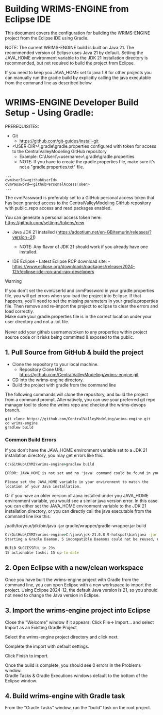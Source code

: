 # Building WRIMS-ENGINE from Eclipse IDE
This document covers the configuration for building the WRIMS-ENGINE project from the Eclipse IDE using Gradle.

NOTE: The current WRIMS-ENGINE build is built on Java 21.
The recommended version of Eclipse uses Java 21 by default.
Setting the JAVA_HOME environment variable to the JDK 21 installation directory is recommended, but not required to build the project from Eclipse.

If you need to keep you JAVA_HOME set to java 1.8 for other projects you can manually run the gradle build by explicitly calling the java executable from the command line as described below.

# WRIMS-ENGINE Developer Build Setup - Using Gradle:
PREREQUISITES:
- Git
    - https://github.com/git-guides/install-git
- \<USER-DIR\>\\.gradle\gradle.properties configured with token for access to the CentralValleyModeling GitHub repository
    - Example: C:\\Users\\\<username\>\\.gradle\gradle.properties
    - NOTE: If you have to create the gradle.properties file, make sure it's not a "gradle.properties.txt" file.
```
...
cvmUserId=<githubUserId>
cvmPassword=<githubPersonalAccessToken>
...
```
The cvmPassword is preferably set to a GitHub personal access token that has been granted access to
the CentralValleyModeling GitHub repository with public_repo access and read:packages enabled.<br>

You can generate a personal access token here: https://github.com/settings/tokens/new
    
- Java JDK 21 installed (https://adoptium.net/en-GB/temurin/releases/?version=21)
  - NOTE: Any flavor of JDK 21 should work if you already have one installed. 

- IDE Eclipse
      - Latest Eclipse RCP download site:
      - https://www.eclipse.org/downloads/packages/release/2024-12/r/eclipse-ide-rcp-and-rap-developers

> [!WARNING]
> If you don't set the cvmUserId and cvmPassword in your gradle.properties file, you will get errors
> when you load the project into Eclipse. If that happens, you'll need to set the missing parameters in your gradle.properties file.
> Then remove and re-import the project to eclipse to clear the errors and load correctly.<br>
> Make sure your gradle.properties file is in the correct location under your user directory and not a .txt file.<br>
> <br>
> Never add your github username/token to any properties within project source code or it risks
> being committed & exposed to the public.

## 1. Pull Source from GitHub & build the project
- Clone the repository to your local machine.
    - Repository Clone URL: https://github.com/CentralValleyModeling/wrims-engine.git
- CD into the wrims-engine directory.
- Build the project with gradle from the command line

The following commands will clone the repository, and build the project from a command prompt.
Alternatively, you can use your preferred git repo manager tool to clone the wrims repo and checkout the wrims-devops branch.
```
git clone https://github.com/CentralValleyModeling/wrims-engine.git
cd wrims-engine
gradlew build
```

### Common Build Errors
If you don't have the JAVA_HOME environment variable set to a JDK 21 installation directory, you may get errors like this:

```cmd
C:\GitHub\CVM2\wrims-engine>gradlew build

ERROR: JAVA_HOME is not set and no 'java' command could be found in your PATH.

Please set the JAVA_HOME variable in your environment to match the
location of your Java installation.
```
Or if you have an older version of Java installed under you JAVA_HOME environment variable, you would see a similar java version error.
In this case you can either set the JAVA_HOME environment variable to the JDK 21 installation directory, or you can directly call the java executable from the command line like this:

/path/to/your/jdk/bin/java -jar gradle/wrapper/gradle-wrapper.jar build

```cmd example
C:\GitHub\CVM2\wrims-engine>C:\java\jdk-21.0.8.9-hotspot\bin\java -jar gradle/wrapper/gradle-wrapper.jar build
Starting a Gradle Daemon, 5 incompatible Daemons could not be reused, use --status for details

BUILD SUCCESSFUL in 29s
15 actionable tasks: 15 up-to-date
```

## 2. Open Eclipse with a new/clean workspace

Once you have built the wrims-engine project with Gradle from the command line, you can open Eclipse with a new workspace to import the project.
Using Eclipse 2024-12, the default Java version is 21, so you should not need to change the Java version in Eclipse.

## 3. Import the wrims-engine project into Eclipse
Close the "Welcome" window if it appears.
Click File-> Import... and select Import as an Existing Gradle Project

Select the wrims-engine project directory and click next.

Complete the import with default settings.

Click Finish to import.

Once the build is complete, you should see 0 errors in the Problems window.</br>
Gradle Tasks & Gradle Executions windows default to the bottom of the Eclipse window.

## 4. Build wrims-engine with Gradle task
From the "Gradle Tasks" window, run the "build" task on the root project.

